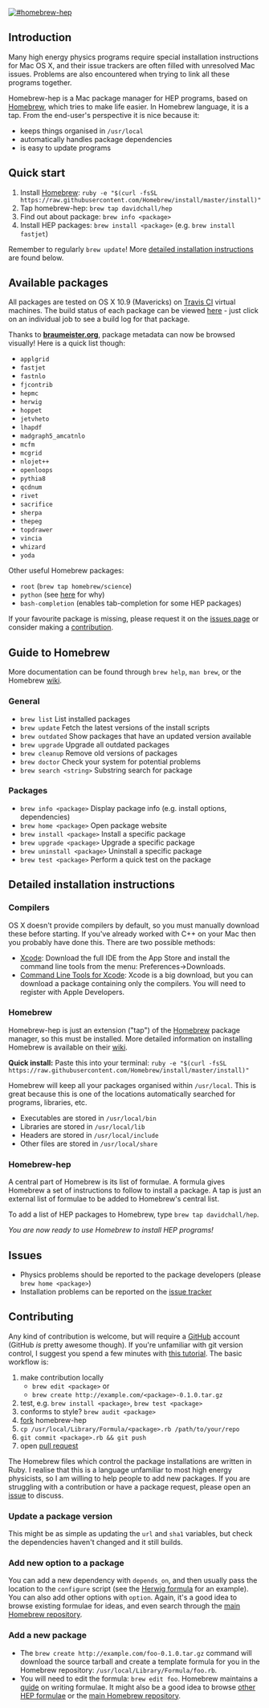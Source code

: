 [![#homebrew-hep](http://higgshunter.files.wordpress.com/2013/12/logo.png)](http://davidchall.github.io/homebrew-hep/)

## Introduction
Many high energy physics programs require special installation instructions for Mac OS X, and their issue trackers are often filled with unresolved Mac issues. Problems are also encountered when trying to link all these programs together.

Homebrew-hep is a Mac package manager for HEP programs, based on [Homebrew](http://brew.sh/), which tries to make life easier. In Homebrew language, it is a tap. From the end-user's perspective it is nice because it:

* keeps things organised in `/usr/local`
* automatically handles package dependencies
* is easy to update programs

## Quick start ##
1. Install [Homebrew](http://brew.sh/): `ruby -e "$(curl -fsSL https://raw.githubusercontent.com/Homebrew/install/master/install)"`
2. Tap homebrew-hep: `brew tap davidchall/hep`
3. Find out about package: `brew info <package>`
4. Install HEP packages: `brew install <package>` (e.g. `brew install fastjet`)

Remember to regularly `brew update`! More [detailed installation instructions](#detailed-installation-instructions) are found below.

## Available packages ##
All packages are tested on OS X 10.9 (Mavericks) on [Travis CI](https://travis-ci.org/) virtual machines. The build status of each package can be viewed [here](https://travis-ci.org/davidchall/homebrew-hep) - just click on an individual job to see a build log for that package.

Thanks to [**braumeister.org**](http://braumeister.org/repos/davidchall/homebrew-hep/browse/a), package metadata can now be browsed visually! Here is a quick list though:

* `applgrid`
* `fastjet`
* `fastnlo`
* `fjcontrib`
* `hepmc`
* `herwig`
* `hoppet`
* `jetvheto`
* `lhapdf`
* `madgraph5_amcatnlo`
* `mcfm`
* `mcgrid`
* `nlojet++`
* `openloops`
* `pythia8`
* `qcdnum`
* `rivet`
* `sacrifice`
* `sherpa`
* `thepeg`
* `topdrawer`
* `vincia`
* `whizard`
* `yoda`

Other useful Homebrew packages:

* `root` (`brew tap homebrew/science`)
* `python` (see [here](https://github.com/Homebrew/homebrew/blob/master/share/doc/homebrew/Homebrew-and-Python.md) for why)
* `bash-completion` (enables tab-completion for some HEP packages)

If your favourite package is missing, please request it on the [issues page](https://github.com/davidchall/homebrew-hep/issues) or consider making a [contribution](#contributing).

## Guide to Homebrew ##
More documentation can be found through `brew help`, `man brew`, or the Homebrew [wiki](https://github.com/Homebrew/homebrew/tree/master/share/doc/homebrew#readme).

### General
* `brew list` List installed packages
* `brew update` Fetch the latest versions of the install scripts
* `brew outdated` Show packages that have an updated version available
* `brew upgrade` Upgrade all outdated packages
* `brew cleanup` Remove old versions of packages
* `brew doctor` Check your system for potential problems
* `brew search <string>` Substring search for package

### Packages
* `brew info <package>` Display package info (e.g. install options, dependencies)
* `brew home <package>` Open package website
* `brew install <package>` Install a specific package
* `brew upgrade <package>` Upgrade a specific package
* `brew uninstall <package>` Uninstall a specific package
* `brew test <package>` Perform a quick test on the package

## Detailed installation instructions ##
### Compilers
OS X doesn't provide compilers by default, so you must manually download these before starting. If you've already worked with C++ on your Mac then you probably have done this. There are two possible methods:

* [Xcode](http://itunes.apple.com/us/app/xcode/id497799835): Download the full IDE from the App Store and install the command line tools from the menu: Preferences->Downloads.
* [Command Line Tools for Xcode](https://developer.apple.com/downloads): Xcode is a big download, but you can download a package containing only the compilers. You will need to register with Apple Developers.

### Homebrew
Homebrew-hep is just an extension ("tap") of the [Homebrew](http://brew.sh/) package manager, so this must be installed. More detailed information on installing Homebrew is available on their [wiki](https://github.com/Homebrew/homebrew/blob/master/share/doc/homebrew/Installation.md).

**Quick install:** Paste this into your terminal:
`ruby -e "$(curl -fsSL https://raw.githubusercontent.com/Homebrew/install/master/install)"`

Homebrew will keep all your packages organised within `/usr/local`. This is great because this is one of the locations automatically searched for programs, libraries, etc.

* Executables are stored in `/usr/local/bin`
* Libraries are stored in `/usr/local/lib`
* Headers are stored in `/usr/local/include`
* Other files are stored in `/usr/local/share`

### Homebrew-hep
A central part of Homebrew is its list of formulae. A formula gives Homebrew a set of instructions to follow to install a package. A tap is just an external list of formulae to be added to Homebrew's central list.

To add a list of HEP packages to Homebrew, type `brew tap davidchall/hep`.

_You are now ready to use Homebrew to install HEP programs!_

## Issues ##
* Physics problems should be reported to the package developers (please `brew home <package>`)
* Installation problems can be reported on the [issue tracker](https://github.com/davidchall/homebrew-hep/issues)

## Contributing ##
Any kind of contribution is welcome, but will require a [GitHub](https://github.com) account (GitHub _is_ pretty awesome though). If you're unfamiliar with git version control, I suggest you spend a few minutes with [this tutorial](http://try.github.com). The basic workflow is:

1. make contribution locally
   * `brew edit <package>` or
   * `brew create http://example.com/<package>-0.1.0.tar.gz`
2. test, e.g. `brew install <package>`, `brew test <package>`
3. conforms to style? `brew audit <package>`
4. [fork](https://help.github.com/articles/fork-a-repo) homebrew-hep
5. `cp /usr/local/Library/Formula/<package>.rb /path/to/your/repo`
6. `git commit <package>.rb && git push`
7. open [pull request](https://help.github.com/articles/using-pull-requests)

The Homebrew files which control the package installations are written in Ruby. I realise that this is a language unfamiliar to most high energy physicists, so I am willing to help people to add new packages. If you are struggling with a contribution or have a package request, please open an [issue](https://github.com/davidchall/homebrew-hep/issues) to discuss.

### Update a package version
This might be as simple as updating the `url` and `sha1` variables, but check the dependencies haven't changed and it still builds.

### Add new option to a package
You can add a new dependency with `depends_on`, and then usually pass the location to the `configure` script (see the [Herwig formula](https://github.com/davidchall/homebrew-hep/blob/master/herwig.rb) for an example). You can also add other options with `option`. Again, it's a good idea to browse existing formulae for ideas, and even search through the [main Homebrew repository](https://github.com/Homebrew/homebrew/tree/master/Library/Formula).

### Add a new package
* The `brew create http://example.com/foo-0.1.0.tar.gz` command will download the source tarball and create a template formula for you in the Homebrew repository: `/usr/local/Library/Formula/foo.rb`.
* You will need to edit the formula: `brew edit foo`. Homebrew maintains a [guide](https://github.com/Homebrew/homebrew/blob/master/share/doc/homebrew/Formula-Cookbook.md) on writing formulae. It might also be a good idea to browse [other HEP formulae](https://github.com/davidchall/homebrew-hep) or the [main Homebrew repository](https://github.com/Homebrew/homebrew/tree/master/Library/Formula).
